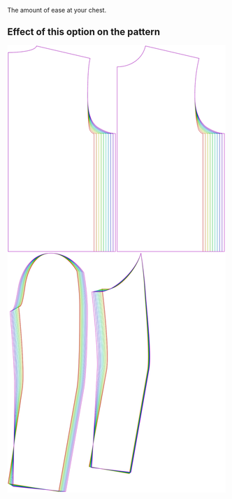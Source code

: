The amount of ease at your chest.

## Effect of this option on the pattern

![This image shows the effect of this option by superimposing several variants that have a different value for this option](bent_chestease_sample.svg "Effect of this option on the pattern")
